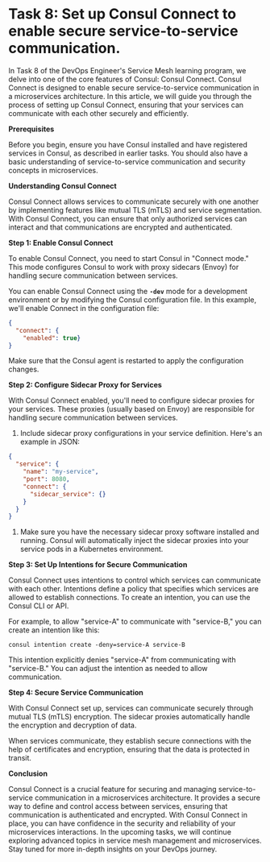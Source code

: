 # Task 8: Set up Consul Connect to enable secure service-to-service communication.

In Task 8 of the DevOps Engineer's Service Mesh learning program, we delve into one of the core features of Consul: Consul Connect. Consul Connect is designed to enable secure service-to-service communication in a microservices architecture. In this article, we will guide you through the process of setting up Consul Connect, ensuring that your services can communicate with each other securely and efficiently.

**Prerequisites**

Before you begin, ensure you have Consul installed and have registered services in Consul, as described in earlier tasks. You should also have a basic understanding of service-to-service communication and security concepts in microservices.

**Understanding Consul Connect**

Consul Connect allows services to communicate securely with one another by implementing features like mutual TLS (mTLS) and service segmentation. With Consul Connect, you can ensure that only authorized services can interact and that communications are encrypted and authenticated.

**Step 1: Enable Consul Connect**

To enable Consul Connect, you need to start Consul in "Connect mode." This mode configures Consul to work with proxy sidecars (Envoy) for handling secure communication between services.

You can enable Consul Connect using the **`-dev`** mode for a development environment or by modifying the Consul configuration file. In this example, we'll enable Connect in the configuration file:

```json
{
  "connect": {
    "enabled": true}
}
```

Make sure that the Consul agent is restarted to apply the configuration changes.

**Step 2: Configure Sidecar Proxy for Services**

With Consul Connect enabled, you'll need to configure sidecar proxies for your services. These proxies (usually based on Envoy) are responsible for handling secure communication between services.

1. Include sidecar proxy configurations in your service definition. Here's an example in JSON:

```json
{
  "service": {
    "name": "my-service",
    "port": 8080,
    "connect": {
      "sidecar_service": {}
    }
  }
}
```

1. Make sure you have the necessary sidecar proxy software installed and running. Consul will automatically inject the sidecar proxies into your service pods in a Kubernetes environment.

**Step 3: Set Up Intentions for Secure Communication**

Consul Connect uses intentions to control which services can communicate with each other. Intentions define a policy that specifies which services are allowed to establish connections. To create an intention, you can use the Consul CLI or API.

For example, to allow "service-A" to communicate with "service-B," you can create an intention like this:

```
consul intention create -deny=service-A service-B
```

This intention explicitly denies "service-A" from communicating with "service-B." You can adjust the intention as needed to allow communication.

**Step 4: Secure Service Communication**

With Consul Connect set up, services can communicate securely through mutual TLS (mTLS) encryption. The sidecar proxies automatically handle the encryption and decryption of data.

When services communicate, they establish secure connections with the help of certificates and encryption, ensuring that the data is protected in transit.

**Conclusion**

Consul Connect is a crucial feature for securing and managing service-to-service communication in a microservices architecture. It provides a secure way to define and control access between services, ensuring that communication is authenticated and encrypted. With Consul Connect in place, you can have confidence in the security and reliability of your microservices interactions. In the upcoming tasks, we will continue exploring advanced topics in service mesh management and microservices. Stay tuned for more in-depth insights on your DevOps journey.